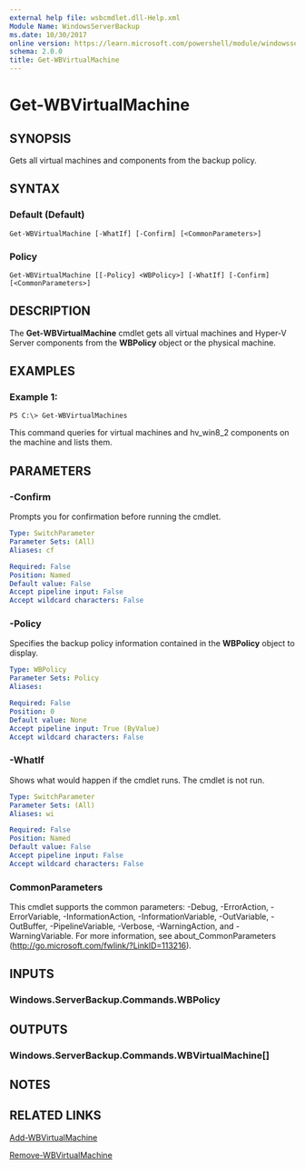 ```yaml
---
external help file: wsbcmdlet.dll-Help.xml
Module Name: WindowsServerBackup
ms.date: 10/30/2017
online version: https://learn.microsoft.com/powershell/module/windowsserverbackup/get-wbvirtualmachine?view=windowsserver2012r2-ps&wt.mc_id=ps-gethelp
schema: 2.0.0
title: Get-WBVirtualMachine
---
```


# Get-WBVirtualMachine

## SYNOPSIS
Gets all virtual machines and components from the backup policy.

## SYNTAX

### Default (Default)
```
Get-WBVirtualMachine [-WhatIf] [-Confirm] [<CommonParameters>]
```

### Policy
```
Get-WBVirtualMachine [[-Policy] <WBPolicy>] [-WhatIf] [-Confirm] [<CommonParameters>]
```

## DESCRIPTION
The **Get-WBVirtualMachine** cmdlet gets all virtual machines and Hyper-V Server components from the **WBPolicy** object or the physical machine.

## EXAMPLES

### Example 1:
```
PS C:\> Get-WBVirtualMachines
```

This command queries for virtual machines and  hv_win8_2 components on the machine and lists them.

## PARAMETERS

### -Confirm
Prompts you for confirmation before running the cmdlet.

```yaml
Type: SwitchParameter
Parameter Sets: (All)
Aliases: cf

Required: False
Position: Named
Default value: False
Accept pipeline input: False
Accept wildcard characters: False
```

### -Policy
Specifies the backup policy information contained in the **WBPolicy** object to display.

```yaml
Type: WBPolicy
Parameter Sets: Policy
Aliases: 

Required: False
Position: 0
Default value: None
Accept pipeline input: True (ByValue)
Accept wildcard characters: False
```

### -WhatIf
Shows what would happen if the cmdlet runs.
The cmdlet is not run.

```yaml
Type: SwitchParameter
Parameter Sets: (All)
Aliases: wi

Required: False
Position: Named
Default value: False
Accept pipeline input: False
Accept wildcard characters: False
```

### CommonParameters
This cmdlet supports the common parameters: -Debug, -ErrorAction, -ErrorVariable, -InformationAction, -InformationVariable, -OutVariable, -OutBuffer, -PipelineVariable, -Verbose, -WarningAction, and -WarningVariable. For more information, see about_CommonParameters (http://go.microsoft.com/fwlink/?LinkID=113216).

## INPUTS

### Windows.ServerBackup.Commands.WBPolicy

## OUTPUTS

### Windows.ServerBackup.Commands.WBVirtualMachine[]

## NOTES

## RELATED LINKS

[Add-WBVirtualMachine](./Add-WBVirtualMachine.md)

[Remove-WBVirtualMachine](./Remove-WBVirtualMachine.md)

